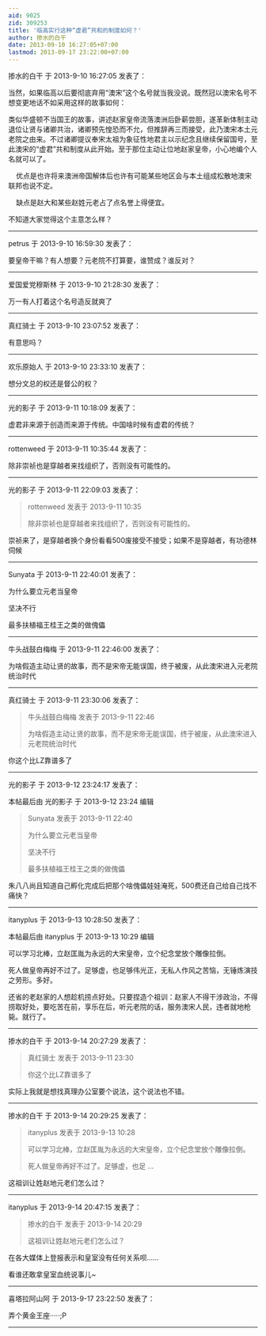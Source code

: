 ```yaml
---
aid: 9025
zid: 309253
title: '临高实行这种“虚君”共和的制度如何？'
author: 掺水的白干
date: 2013-09-10 16:27:05+07:00
lastmod: 2013-09-17 23:22:00+07:00
---
```


掺水的白干 于 2013-9-10 16:27:05 发表了：

当然，如果临高以后要彻底弃用“澳宋”这个名号就当我没说。既然冠以澳宋名号不想变更地话不如采用这样的故事如何：

类似华盛顿不当国王的故事，讲述赵家皇帝流落澳洲后卧薪尝胆，遂革新体制主动退位让贤与诸卿共治，诸卿预先惶恐而不允，但推辞再三而接受，此乃澳宋本土元老院之由来。不过诸卿提议奉宋太祖为象征性地君主以示纪念且继续保留国号，至此澳宋的“虚君”共和制度从此开始。至于那位主动让位地赵家皇帝，小心地编个人名就可以了。

    优点是也许将来澳洲帝国解体后也许有可能某些地区会与本土组成松散地澳宋联邦也说不定。

    缺点是赵大和某些赵姓元老占了点名誉上得便宜。

不知道大家觉得这个主意怎么样？

---------

petrus 于 2013-9-10 16:59:30 发表了：

要皇帝干嘛？有人想要？元老院不打算要，谁赞成？谁反对？

---------

爱国爱党穆斯林 于 2013-9-10 21:28:30 发表了：

万一有人打着这个名号造反就爽了

---------

真红骑士 于 2013-9-10 23:07:52 发表了：

有意思吗？

---------

欢乐原始人 于 2013-9-10 23:33:10 发表了：

想分文总的权还是督公的权？

---------

光的影子 于 2013-9-11 10:18:09 发表了：

虚君非来源于创造而来源于传统。中国啥时候有虚君的传统？

---------

rottenweed 于 2013-9-11 10:35:44 发表了：

除非崇祯也是穿越者来找组织了，否则没有可能性的。

---------

光的影子 于 2013-9-11 22:09:03 发表了：

> rottenweed 发表于 2013-9-11 10:35
> 
> 除非崇祯也是穿越者来找组织了，否则没有可能性的。



崇祯来了，是穿越者换个身份看看500废接受不接受；如果不是穿越者，有功德林伺候

---------

Sunyata 于 2013-9-11 22:40:01 发表了：

为什么要立元老当皇帝

坚决不行

最多扶植福王桂王之类的做傀儡

---------

牛头战鼓白梅梅 于 2013-9-11 22:46:00 发表了：

为啥假造主动让贤的故事，而不是宋帝无能误国，终于被废，从此澳宋进入元老院统治时代

---------

真红骑士 于 2013-9-11 23:30:06 发表了：

> 牛头战鼓白梅梅 发表于 2013-9-11 22:46
> 
> 为啥假造主动让贤的故事，而不是宋帝无能误国，终于被废，从此澳宋进入元老院统治时代



你这个比LZ靠谱多了

---------

光的影子 于 2013-9-12 23:24:17 发表了：

本帖最后由 光的影子 于 2013-9-12 23:24 编辑 


> 
> Sunyata 发表于 2013-9-11 22:40
> 
> 为什么要立元老当皇帝
> 
> 坚决不行
> 
> 最多扶植福王桂王之类的做傀儡



朱八八尚且知道自己孵化完成后把那个啥傀儡娃娃淹死，500费还自己给自己找不痛快？

---------

itanyplus 于 2013-9-13 10:28:50 发表了：

本帖最后由 itanyplus 于 2013-9-13 10:29 编辑 

可以学习北棒，立赵匡胤为永远的大宋皇帝，立个纪念堂放个雕像拉倒。

死人做皇帝再好不过了。足够虚，也足够伟光正，无私人作风之苦恼，无锤炼演技之劳形。多好。

还省的老赵家的人想趁机捞点好处。只要捏造个祖训：赵家人不得干涉政治，不得捞取好处，要吃苦在前，享乐在后，听元老院的话，服务澳宋人民，违者就地枪毙。就行了。

---------

掺水的白干 于 2013-9-14 20:27:29 发表了：

> 真红骑士 发表于 2013-9-11 23:30
> 
> 你这个比LZ靠谱多了



实际上我就是想找真理办公室要个说法，这个说法也不错。

---------

掺水的白干 于 2013-9-14 20:29:25 发表了：

> itanyplus 发表于 2013-9-13 10:28
> 
> 可以学习北棒，立赵匡胤为永远的大宋皇帝，立个纪念堂放个雕像拉倒。
> 
> 死人做皇帝再好不过了。足够虚，也足 ...



这祖训让姓赵地元老们怎么过？

---------

itanyplus 于 2013-9-14 20:47:15 发表了：

> 掺水的白干 发表于 2013-9-14 20:29
> 
> 这祖训让姓赵地元老们怎么过？



在各大媒体上登报表示和皇室没有任何关系呗……

看谁还敢拿皇室血统说事儿~

---------

喜塔拉阿山阿 于 2013-9-17 23:22:50 发表了：

弄个黄金王座·····;P

---------

